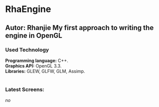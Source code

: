 RhaEngine
=========
<b>Autor:</b> Rhanjie
My first approach to writing the engine in OpenGL
-
### Used Technology
<b>Programming language:</b> C++.<br/>
<b>Graphics API:</b> OpenGL 3.3.<br/>
<b>Libraries:</b> GLEW, GLFW, GLM, Assimp.
<br/><br/>
### Latest Screens:
*no*
